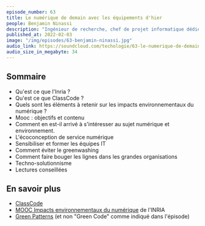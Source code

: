 ```yaml
---
episode_number: 63
title: Le numérique de demain avec les équipements d'hier
people: Benjamin Ninassi
description: "Ingénieur de recherche, chef de projet informatique dédié à la médiation scientifique et à l'innovation pédagogique dans la direction scientifique à l'Inria, spécialiste des impacts environnementaux des technologies numériques, Benjamin Ninassi est également membre du Groupement de service EcoInfo, pour une informatique éco-responsable et de l'INR, l'Institut du Numérique Responsable."
published_at: 2022-02-03
image: "/img/episodes/63-benjamin-ninassi.jpg"
audio_link: https://soundcloud.com/techologie/63-le-numerique-de-demain-avec-les-equipements-dhier-avec-benjamin-ninassi
audio_size_in_megabyte: 34
---
```


## Sommaire

* Qu'est ce que l'Inria ?
* Qu'est ce que ClassCode ?
* Quels sont les éléments à retenir sur les impacts environnementaux du numérique ?
* Mooc : objectifs et contenu
* Comment en est-il arrivé à s'intéresser au sujet numérique et environnement.
* L'écoconception de service numérique
* Sensibiliser et former les équipes IT
* Comment éviter le greenwashing
* Comment faire bouger les lignes dans les grandes organisations
* Techno-solutionnisme
* Lectures conseillées

## En savoir plus

* [ClassCode](https://pixees.fr/classcode-v2/) 
* [MOOC Impacts environnementaux du numérique](https://www.fun-mooc.fr/fr/cours/impacts-environnementaux-du-numerique/) de l'INRIA
* [Green Patterns](https://www.lulu.com/fr/fr/shop/-green-code-lab/green-patterns-manuel-d%C3%A9co-conception-des-logiciels/ebook/product-179y2nnk.html?page=1&pageSize=4) (et non "Green Code" comme indiqué dans l'épisode)
